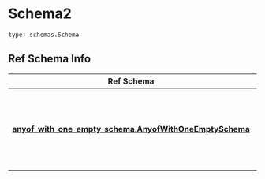# Schema2
```
type: schemas.Schema
```

## Ref Schema Info
Ref Schema | Input Type | Output Type
---------- | ---------- | -----------
[**anyof_with_one_empty_schema.AnyofWithOneEmptySchema**](../../../../../../../../../components/schema/anyof_with_one_empty_schema.md) | dict, schemas.immutabledict, str, datetime.date, datetime.datetime, uuid.UUID, int, float, bool, None, list, tuple, bytes, io.FileIO, io.BufferedReader | schemas.immutabledict, str, float, int, bool, None, tuple, bytes, io.FileIO
